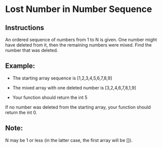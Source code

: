 # Lost Number in Number Sequence

## Instructions

An ordered sequence of numbers from 1 to N is given. One number might have deleted from it, then the remaining numbers were mixed. Find the number that was deleted.

## Example:

* The starting array sequence is [1,2,3,4,5,6,7,8,9]

* The mixed array with one deleted number is [3,2,4,6,7,8,1,9]

* Your function should return the int 5

If no number was deleted from the starting array, your function should return the int 0.

## Note:

N may be 1 or less (in the latter case, the first array will be []).